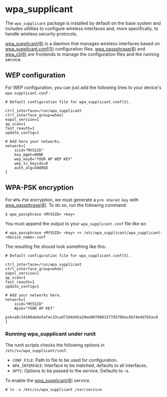 # wpa_supplicant

The `wpa_supplicant` package is installed by default on the base system and
includes utilities to configure wireless interfaces and, more specifically, to
handle wireless security protocols.

[wpa_supplicant(8)](https://man.voidlinux.org/wpa_supplicant.8) is a daemon that
manages wireless interfaces based on
[wpa_supplicant.conf(5)](https://man.voidlinux.org/wpa_supplicant.conf.5)
configuration files.
[wpa_passphrase(8)](https://man.voidlinux.org/wpa_passphrase.8) and
[wpa_cli(8)](https://man.voidlinux.org/wpa_cli.8) are frontends to manage the
configuration files and the running service.

## WEP configuration

For WEP configuration, you can just add the following lines to your device's
`wpa-supplicant.conf` :

```
# Default configuration file for wpa_supplicant.conf(5).

ctrl_interface=/run/wpa_supplicant
ctrl_interface_group=wheel
eapol_version=1
ap_scan=1
fast_reauth=1
update_config=1

# Add here your networks.
network={
    ssid="MYSSID"
    key_mgmt=NONE
    wep_key0="YOUR AP WEP KEY"
    wep_tx_keyidx=0
    auth_alg=SHARED
}
```

## WPA-PSK encryption

For `WPA-PSK` encryption, we must generate a `pre shared key` with
[wpa_passphrase(8)](https://man.voidlinux.org/wpa_passphrase.8). To do so, run
the following command:

```
$ wpa_passphrase <MYSSID> <key>
```

You must append the output to your `wpa_supplicant.conf` file like so:

```
# wpa_passphrase <MYSSID> <key> >> /etc/wpa_supplicant/wpa_supplicant-<device_name>.conf
```

The resulting file should look something like this:

```
# Default configuration file for wpa_supplicant.conf(5).

ctrl_interface=/run/wpa_supplicant
ctrl_interface_group=wheel
eapol_version=1
ap_scan=1
fast_reauth=1
update_config=1

# Add your networks here.
network={
    ssid="MYSSID"
    #psk="YOUR AP KEY"
    psk=a8c34100ab4e5afac33cad7184d45a29ee0079001577d579bec6b74e4d7b5ac8
}
```

### Running wpa_supplicant under runit

The runit scripts checks the following options in `/etc/sv/wpa_supplicant/conf`.

- `CONF_FILE`: Path to file to be used for configuration.
- `WPA_INTERFACE`: Interface to be matched, defaults to all interfaces.
- `OPTS`: Options to be passed to the service. Defaults to -s.

To enable the [wpa_supplicant(8)](https://man.voidlinux.org/wpa_supplicant.8)
service.

```
# ln -s /etc/sv/wpa_supplicant /var/service
```
